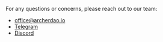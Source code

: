 For any questions or concerns, please reach out to our team:

* [office@archerdao.io](mailto:office@archerdao.io)
* [Telegram](https://t.me/archerdao)
* [Discord](https://discord.gg/98GV73f)
